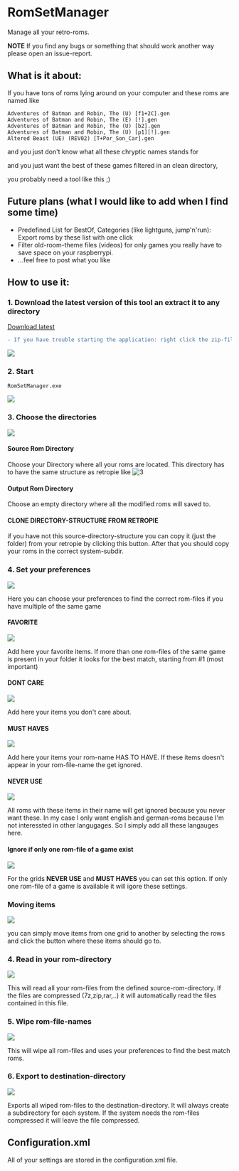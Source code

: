 # RomSetManager
Manage all your retro-roms.

**NOTE**
If you find any bugs or something that should work another way please open an issue-report.

## What is it about:
If you have tons of roms lying around on your computer and these roms are named like
```
Adventures of Batman and Robin, The (U) [f1+2C].gen
Adventures of Batman and Robin, The (E) [!].gen
Adventures of Batman and Robin, The (U) [b2].gen
Adventures of Batman and Robin, The (U) [p1][!].gen
Altered Beast (UE) (REV02) [T+Por_Son_Car].gen
```

and you just don't know what all these chryptic names stands for

and you just want the best of these games filtered in an clean directory,

you probably need a tool like this ;)

## Future plans (what I would like to add when I find some time)
- Predefined List for BestOf, Categories (like lightguns, jump'n'run): Export roms by these list with one click
- Filter old-room-theme files (videos) for only games you really have to save space on your raspberrypi.
- ...feel free to post what you like

## How to use it:

### 1. Download the latest version of this tool an extract it to any directory

[Download latest](https://github.com/TobiasKoller/RomSetManager/releases)

```diff
- If you have trouble starting the application: right click the zip-file and unblock the file. After that unzip the file.
```
![](Images/Readme/unblock.PNG "")

### 2. Start
```
RomSetManager.exe
```

![](Images/Readme/app.PNG "")

### 3. Choose the directories
![](Images/Readme/bestmatch_1_directories.PNG "")

#### Source Rom Directory
Choose your Directory where all your roms are located. This directory has to have the same structure as retropie like
![3](Images/Readme/bestmatch_1_directories_structure.PNG "")

#### Output Rom Directory
Choose an empty directory where all the modified roms will saved to.

#### CLONE DIRECTORY-STRUCTURE FROM RETROPIE
if you have not this source-directory-structure you can copy it (just the folder) from your retropie by clicking this button.
After that you should copy your roms in the correct system-subdir.

### 4. Set your preferences
![](Images/Readme/bestmatch_2_preferences_dialog.PNG "")

Here you can choose your preferences to find the correct rom-files if you have multiple of the same game

#### FAVORITE
![](Images/Readme/bestmatch_2_preferences_dialog_favorite.PNG "")

Add here your favorite items. If more than one rom-files of the same game is present in your folder it looks for the best match, starting from #1 (most important)

#### DONT CARE
![](Images/Readme/bestmatch_2_preferences_dialog_dontcare.PNG "")

Add here your items you don't care about.

#### MUST HAVES
![](Images/Readme/bestmatch_2_preferences_dialog_musthaves.PNG "")

Add here your items your rom-name HAS TO HAVE. If these items doesn't appear in your rom-file-name the get ignored.

#### NEVER USE
![](Images/Readme/bestmatch_2_preferences_dialog_neveruse.PNG "")

All roms with these items in their name will get ignored because you never want these.
In my case I only want english and german-roms because I'm not interessted in other langugages. So I simply add all these langauges here.

#### Ignore if only one rom-file of a game exist
![](Images/Readme/bestmatch_2_preferences_dialog_ignore_option.PNG "")

For the grids **NEVER USE** and **MUST HAVES** you can set this option. If only one rom-file of a game is available it will igore these settings.

### Moving items
![](Images/Readme/bestmatch_2_preferences_dialog_actionbuttons.PNG "")

you can simply move items from one grid to another by selecting the rows and click the button where these items should go to.

### 4. Read in your rom-directory
![](Images/Readme/bestmatch_3_actions_readroms_btn.PNG "")

This will read all your rom-files from the defined source-rom-directory. If the files are compressed (7z,zip,rar,..) it will automatically read the files contained in this file.

### 5. Wipe rom-file-names
![](Images/Readme/bestmatch_3_actions_wipe_btn.PNG "")

This will wipe all rom-files and uses your preferences to find the best match roms.

### 6. Export to destination-directory
![](Images/Readme/bestmatch_3_actions_export_btn.PNG "")

Exports all wiped rom-files to the destination-directory. It will always create a subdirectory for each system. If the system needs the rom-files compressed it will leave the file compressed.



## Configuration.xml
All of your settings are stored in the configuration.xml file.

